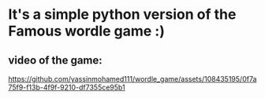 <h1>It's a simple python version of the Famous wordle game :)</h1>


<h2>video of the game:</h2>









https://github.com/yassinmohamed111/wordle_game/assets/108435195/0f7a75f9-f13b-4f9f-9210-df7355ce95b1

